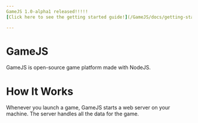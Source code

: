 ```yaml
---
GameJS 1.0-alpha1 released!!!!!
[Click here to see the getting started guide!](/GameJS/docs/getting-started)

---
```


# GameJS
GameJS is open-source game platform made with NodeJS.

# How It Works
Whenever you launch a game, GameJS starts a web server on your machine. The server handles all the data for the game.
